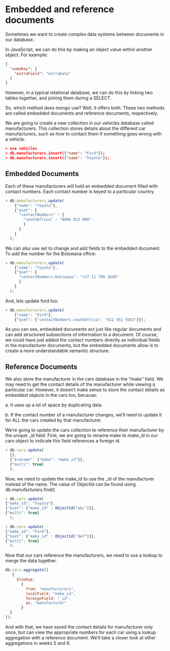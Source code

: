 # Embedded and reference documents

Sometimes we want to create complex data systems between documents in our database.

In JavaScript, we can do this by making an object value within another object. For example:

```JSON
{
  "someKey": {
    "extraField": "extraData"
  }
}
```

However, in a typical relational database, we can do this by linking two tables together, and joining them during a SELECT.

So, which method does mongo use? Well, it offers both. These two methods are called embedded documents and reference documents, respectively. 

We are going to create a new collection in our vehicles database called manufacturers. This collection stores details about the different car manufacturers, such as how to contact them if something goes wrong with a vehicle.

```JSON
> use vehicles
> db.manufacturers.insert({"name": "Ford"});
> db.manufacturers.insert({"name": "Toyota"});
```

## Embedded Documents

Each of these manufacturers will hold an embedded document filled with contact numbers. Each contact number is keyed to a particular country.

```javascript
> db.manufacturers.update(
    {"name": "Toyota"},
    {"$set": {
      "contactNumbers" : {
        "southAfrica" : "0800 022 600"
        }
      }
    }
  );
```

We can also use set to change and add fields to the embedded document. To add the number for the Botswana office:

```javascript
> db.manufacturers.update(
    {"name": "Toyota"},
    {"$set": {
      "contactNumbers.botswana": "+27 11 799 1640"
      }
    }
  );
```

And, lets update ford too:

```javascript
> db.manufacturers.update(
    {"name": "Ford"},
    {"$set": {"contactNumbers.southAfrica": "012 951 9363"}});
```

As you can see, embedded documents act just like regular documents and can add structured subsections of information to a document. Of course, we could have just added the contact numbers directly as individual fields in the manufacturer documents, but the embedded documents allow is to create a more understandable semantic structure.

## Reference Documents

We also store the manufacturer in the cars database in the “make” field. We may need to get the contact details of the manufacturer while viewing a particular car. However, it doesn’t make sense to store the contact details as embedded objects in the cars too, because:

a. It uses up a lot of space by duplicating data.

b. If the contact number of a manufacturer changes, we’ll need to update it for ALL the cars created by that manufacturer.

We’re going to update the cars collection to reference their manufacturer by the unique _id field. First, we are going to rename make to make_id in our cars object to indicate this field references a foreign id.

```javascript
> db.cars.update(
  {},
  {"$rename": {"make": "make_id"}},
  {"multi": true}
  );
```

Now, we need to update the make_id to use the _id of the manufacturer instead of the name. The value of ObjectId can be found using db.manufacturers.find()

```javascript
> db.cars.update(
{"make_id": "Toyota"},
{"$set": {"make_id" : ObjectId("abc")}},
{"multi": true}
  );
```

```javascript
> db.cars.update(
{"make_id": "Ford"},
{"$set": {"make_id" : ObjectId("def")}},
{"multi": true}
  );
```

Now that our cars reference the manufacturers, we need to use a lookup to merge the data together.

```javascript
db.cars.aggregate([
   {
     $lookup:
       {
         from: "manufacturers",
         localField: "make_id",
         foreignField: "_id",
         as: "manufacturer"
       }
  }
]);
```

And with that, we have saved the contact details for manufacturer only once, but can view the appropriate numbers for each car using a lookup aggregation with a reference document. We’ll take a closer look at other aggregations in weeks 5 and 6.
